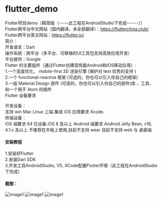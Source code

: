# flutter_demo
Flutter项目demo（精简版（-----此工程在AndroidStudio下完成------））<br />
Flutter跨平台中文网站（国内翻译，未全部翻译）：https://flutterchina.club/<br />
Flutter跨平台英文网站：https://flutter.io/<br />
简介：<br />
    开发语言：Dart<br />
    操作系统：跨平台（多平台、可移植的UI工具包支持高效应用开发）<br />
    平台提供：Google<br />
Flutter 的主要组件（通过Flutter创建高性能Android和IOS移动应用）:<br />
    1.一个高度优化， mobile-first 2D 渲染引擎 (保护对 text 优秀的支持 )<br />
    2.一个 functional-reactive 框架 (可选的，你也可以引入你自己的框架)<br />
    3.一组 Material Design 部件 (可选的，你也可以引入你自己的部件)库 ，工具，和一个用于 Atom 的插件<br />
Flutter 设备要求

开发设备：<br />
支持 win Mac Linux 三端.集成 iOS 应用要求 Xcode.<br />
终端设备：<br />
iOS 端要求 64 位设备.iOS 8 及以上
Android 端要求 Android Jelly Bean, v16, 4.1.x 及以上
不推荐在平板上使用,目前不支持 wear
目前不支持 web 与 桌面端<br />


#### 安装教程
1.安装好Flutter<br />
2.安装Dart SDK<br />
3.开发工具AndroidStudio, VS, XCode配置Flutter环境（此工程在AndroidStudio下完成）
#### 截图：<br />
![image1](http://chuantu.biz/t6/347/1532228909x-1404792921.png)
![image1](http://chuantu.biz/t6/347/1532228946x-1404792921.png)
![image1](http://chuantu.biz/t6/347/1532228963x-1404792921.png)
